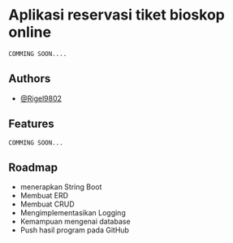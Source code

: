 
# Aplikasi reservasi tiket bioskop online

    COMMING SOON....


## Authors

- [@Rigel9802](https://www.github.com/Rigel9802)


## Features

    COMMING SOON...




## Roadmap

- menerapkan String Boot	
- Membuat ERD		
- Membuat CRUD		
- Mengimplementasikan Logging	
- Kemampuan mengenai database
- Push hasil program pada GitHub

